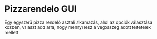 # Pizzarendelo GUI
Egy egyszerű pizza rendelő asztali alkamazás, ahol az opciók választása közben, választ add arra, hogy mennyi lesz a végösszeg adott feltételek mellett
